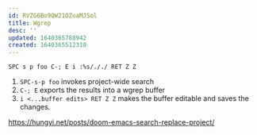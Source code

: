 ```yaml
---
id: RVZG6Bo9QW21OZoaMJSol
title: Wgrep
desc: ''
updated: 1640365788942
created: 1640365512310
---
```


`SPC s p foo C-; E i :%s/././ RET Z Z`

1. `SPC-s-p foo` invokes project-wide search
2. `C-; E` exports the results into a wgrep buffer
3. `i <...buffer edits> RET Z Z` makes the buffer editable and saves the changes.

https://hungyi.net/posts/doom-emacs-search-replace-project/
